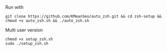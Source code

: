 Run with

```
git clone https://github.com/KMeanSeo/auto_zsh.git && cd zsh-setup && chmod +x auto_zsh.sh && ./auto_zsh.sh
```

Multi user version

```
chmod +x setup_zsh.sh
sudo ./setup_zsh.sh
```
